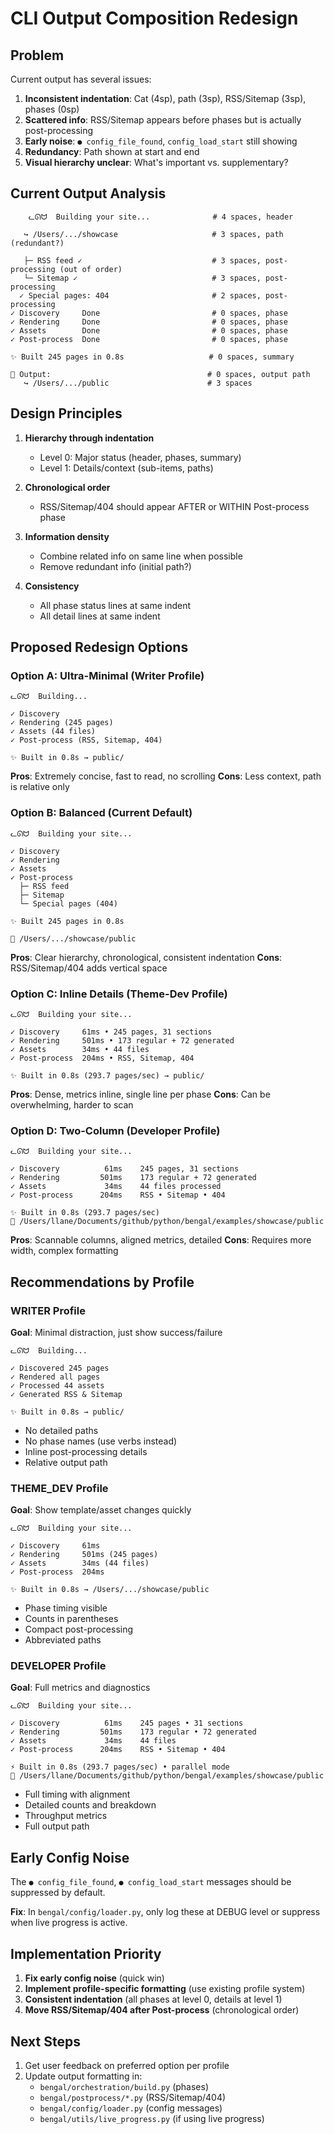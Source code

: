 # CLI Output Composition Redesign

## Problem

Current output has several issues:
1. **Inconsistent indentation**: Cat (4sp), path (3sp), RSS/Sitemap (3sp), phases (0sp)
2. **Scattered info**: RSS/Sitemap appears before phases but is actually post-processing
3. **Early noise**: `● config_file_found`, `config_load_start` still showing
4. **Redundancy**: Path shown at start and end
5. **Visual hierarchy unclear**: What's important vs. supplementary?

## Current Output Analysis

```
    ᓚᘏᗢ  Building your site...              # 4 spaces, header

   ↪ /Users/.../showcase                     # 3 spaces, path (redundant?)

   ├─ RSS feed ✓                             # 3 spaces, post-processing (out of order)
   └─ Sitemap ✓                              # 3 spaces, post-processing
  ✓ Special pages: 404                       # 2 spaces, post-processing
✓ Discovery     Done                         # 0 spaces, phase
✓ Rendering     Done                         # 0 spaces, phase  
✓ Assets        Done                         # 0 spaces, phase
✓ Post-process  Done                         # 0 spaces, phase

✨ Built 245 pages in 0.8s                   # 0 spaces, summary

📂 Output:                                   # 0 spaces, output path
   ↪ /Users/.../public                      # 3 spaces
```

## Design Principles

1. **Hierarchy through indentation**
   - Level 0: Major status (header, phases, summary)
   - Level 1: Details/context (sub-items, paths)

2. **Chronological order**
   - RSS/Sitemap/404 should appear AFTER or WITHIN Post-process phase

3. **Information density**
   - Combine related info on same line when possible
   - Remove redundant info (initial path?)

4. **Consistency**
   - All phase status lines at same indent
   - All detail lines at same indent

## Proposed Redesign Options

### Option A: Ultra-Minimal (Writer Profile)
```
ᓚᘏᗢ  Building...

✓ Discovery
✓ Rendering (245 pages)
✓ Assets (44 files)
✓ Post-process (RSS, Sitemap, 404)

✨ Built in 0.8s → public/
```

**Pros**: Extremely concise, fast to read, no scrolling
**Cons**: Less context, path is relative only

### Option B: Balanced (Current Default)
```
ᓚᘏᗢ  Building your site...

✓ Discovery
✓ Rendering
✓ Assets
✓ Post-process
  ├─ RSS feed
  ├─ Sitemap  
  └─ Special pages (404)

✨ Built 245 pages in 0.8s

📂 /Users/.../showcase/public
```

**Pros**: Clear hierarchy, chronological, consistent indentation
**Cons**: RSS/Sitemap/404 adds vertical space

### Option C: Inline Details (Theme-Dev Profile)
```
ᓚᘏᗢ  Building your site...

✓ Discovery     61ms • 245 pages, 31 sections
✓ Rendering     501ms • 173 regular + 72 generated
✓ Assets        34ms • 44 files
✓ Post-process  204ms • RSS, Sitemap, 404

✨ Built in 0.8s (293.7 pages/sec) → public/
```

**Pros**: Dense, metrics inline, single line per phase
**Cons**: Can be overwhelming, harder to scan

### Option D: Two-Column (Developer Profile)  
```
ᓚᘏᗢ  Building your site...

✓ Discovery          61ms    245 pages, 31 sections
✓ Rendering         501ms    173 regular + 72 generated  
✓ Assets             34ms    44 files processed
✓ Post-process      204ms    RSS • Sitemap • 404

✨ Built in 0.8s (293.7 pages/sec)
📂 /Users/llane/Documents/github/python/bengal/examples/showcase/public
```

**Pros**: Scannable columns, aligned metrics, detailed
**Cons**: Requires more width, complex formatting

## Recommendations by Profile

### WRITER Profile
**Goal**: Minimal distraction, just show success/failure

```
ᓚᘏᗢ  Building...

✓ Discovered 245 pages
✓ Rendered all pages  
✓ Processed 44 assets
✓ Generated RSS & Sitemap

✨ Built in 0.8s → public/
```

- No detailed paths
- No phase names (use verbs instead)
- Inline post-processing details
- Relative output path

### THEME_DEV Profile  
**Goal**: Show template/asset changes quickly

```
ᓚᘏᗢ  Building your site...

✓ Discovery     61ms
✓ Rendering     501ms (245 pages)
✓ Assets        34ms (44 files)
✓ Post-process  204ms

✨ Built in 0.8s → /Users/.../showcase/public
```

- Phase timing visible
- Counts in parentheses  
- Compact post-processing
- Abbreviated paths

### DEVELOPER Profile
**Goal**: Full metrics and diagnostics

```
ᓚᘏᗢ  Building your site...

✓ Discovery          61ms    245 pages • 31 sections
✓ Rendering         501ms    173 regular • 72 generated
✓ Assets             34ms    44 files
✓ Post-process      204ms    RSS • Sitemap • 404

⚡ Built in 0.8s (293.7 pages/sec) • parallel mode
📂 /Users/llane/Documents/github/python/bengal/examples/showcase/public
```

- Full timing with alignment
- Detailed counts and breakdown
- Throughput metrics
- Full output path

## Early Config Noise

The `● config_file_found`, `● config_load_start` messages should be suppressed by default.

**Fix**: In `bengal/config/loader.py`, only log these at DEBUG level or suppress when live progress is active.

## Implementation Priority

1. **Fix early config noise** (quick win)
2. **Implement profile-specific formatting** (use existing profile system)
3. **Consistent indentation** (all phases at level 0, details at level 1)
4. **Move RSS/Sitemap/404 after Post-process** (chronological order)

## Next Steps

1. Get user feedback on preferred option per profile
2. Update output formatting in:
   - `bengal/orchestration/build.py` (phases)
   - `bengal/postprocess/*.py` (RSS/Sitemap/404)
   - `bengal/config/loader.py` (config messages)
   - `bengal/utils/live_progress.py` (if using live progress)

